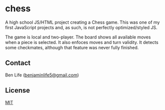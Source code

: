 # chess
A high school JS/HTML project creating a Chess game. This was one of my first JavaScript projects and, as such, is not perfectly optimized/styled JS.

The game is local and two-player. The board shows all available moves when a piece is selected. It also enfoces moves and turn validity. It detects some checkmates, although that feature was never fully finished.

## Contact

Ben Life ([benjaminlife5@gmail.com](mailto:benjaminlife5@gmail.com))

## License

[MIT](https://choosealicense.com/licenses/mit/)
